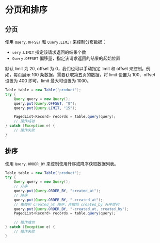 # 分页和排序

## 分页

使用 `Query.OFFSET` 和 `Query.LIMIT` 来控制分页数据：

- `uery.LIMIT`    指定该请求返回的结果个数
- `Query.OFFSET`  偏移量，指定该请求返回的结果的起始位置

默认 limit 为 20, offset 为 0，我们也可以手动指定 limit 和 offset 来控制。例如，每页展示 100 条数据，需要获取第五页的数据，将 limit 设置为 100、offset 设置为 400 即可。limit 最大可设置为 1000。

```java
Table table = new Table("product");
try {
    Query query = new Query();
    query.put(Query.OFFSET, "0");
    query.put(Query.LIMIT, "15");

    PagedList<Record> records = table.query(query);
    // 操作成功
} catch (Exception e) {
    // 操作失败
}
```

## 排序

使用 `Query.ORDER_BY` 来控制使用升序或降序获取数据列表。

```java
Table table = new Table("product");
try {
    Query query = new Query();
    // 升序
    query.put(Query.ORDER_BY, "created_at");
    // 降序
    query.put(Query.ORDER_BY, "-created_at");
    // 先按照 created_at 降序，再按照 created_by 升序排列
    query.put(Query.ORDER_BY, "-created_at, created_by");
    PagedList<Record> records = table.query(query);
    
    // 操作成功
} catch (Exception e) {
    // 操作失败
}
```